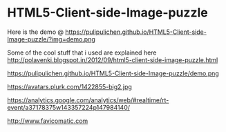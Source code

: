 HTML5-Client-side-Image-puzzle
==============================

Here is the demo @ https://pulipulichen.github.io/HTML5-Client-side-Image-puzzle/?img=demo.png

Some of the cool stuff that i used are explained here http://polavenki.blogspot.in/2012/09/html5-client-side-image-puzzle.html

https://pulipulichen.github.io/HTML5-Client-side-Image-puzzle/demo.png

https://avatars.plurk.com/1422855-big2.jpg

https://analytics.google.com/analytics/web/#realtime/rt-event/a37178375w143357224p147984140/

http://www.favicomatic.com
